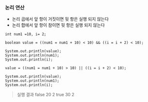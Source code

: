 ### 논리 연산
- 논리 곱에서 앞 항이 거짓이면 뒷 항은 실행 되지 않는다
- 논리 합에서 앞 항이 참이면 뒷 항은 실행 되지 않는다
```
int num1 =10, i= 2;

boolean value = ((num1 = num1 + 10) < 10) && ((i = i + 2) < 10);

System.out.println(value);
System.out.println(num1);
System.out.println(i);

value = ((num1 = num1 + 10) > 10) || ((i = i + 2) < 10);

System.out.println(value);
System.out.println(num1);
System.out.println(i);
```
>실행 결과
>false
20
2
true
30
2